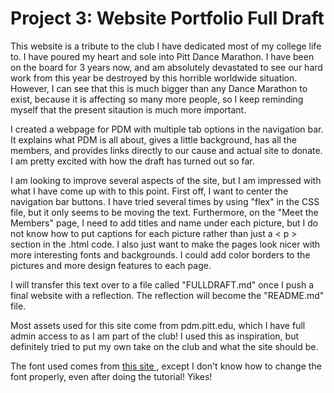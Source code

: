 # Project 3: Website Portfolio Full Draft

This website is a tribute to the club I have dedicated most of my college life to. I have poured my heart and sole into Pitt Dance Marathon. I have been on the board for 3 years now, and am absolutely devastated to see our hard work from this year be destroyed by this horrible worldwide situation. However, I can see that this is much bigger than any Dance Marathon to exist, because it is affecting so many more people, so I keep reminding myself that the present sitaution is much more important.

I created a webpage for PDM with multiple tab options in the navigation bar. It explains what PDM is all about, gives a little background, has all the members, and provides links directly to our cause and actual site to donate. I am pretty excited with how the draft has turned out so far. 

I am looking to improve several aspects of the site, but I am impressed with what I have come up with to this point. First off, I want to center the navigation bar buttons. I have tried several times by using "flex" in the CSS file, but it only seems to be moving the text. Furthermore, on the "Meet the Members" page, I need to add titles and name under each picture, but I do not know how to put captions for each picture rather than just a < p > section in the .html code. I also just want to make the pages look nicer with more interesting fonts and backgrounds. I could add color borders to the pictures and more design features to each page.

I will transfer this text over to a file called "FULLDRAFT.md" once I push a final website with a reflection. The reflection will become the "README.md" file.

Most assets used for this site come from pdm.pitt.edu, which I have full admin access to as I am part of the club! I used this as inspiration, but definitely tried to put my own take on the club and what the site should be.

The font used comes from [ this site ](https://fonts.google.com/specimen/Montserrat), except I don't know how to change the font properly, even after doing the tutorial! Yikes!
